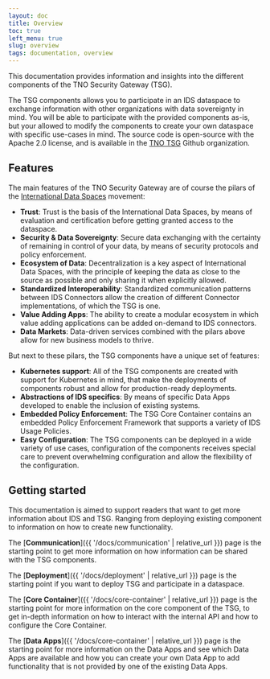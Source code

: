 ```yaml
---
layout: doc
title: Overview
toc: true
left_menu: true
slug: overview
tags: documentation, overview
---
```


This documentation provides information and insights into the different components of the TNO Security Gateway (TSG).

The TSG components allows you to participate in an IDS dataspace to exchange information with other organizations with data sovereignty in mind. You will be able to participate with the provided components as-is, but your allowed to modify the components to create your own dataspace with specific use-cases in mind. The source code is open-source with the Apache 2.0 license, and is available in the [TNO TSG](https://github.com/TNO-TSG) Github organization. 

## Features

The main features of the TNO Security Gateway are of course the pilars of the [International Data Spaces](https://internationaldataspaces.org/) movement:
* **Trust**: Trust is the basis of the International Data Spaces, by means of evaluation and certification before getting granted access to the dataspace.
* **Security & Data Sovereignty**: Secure data exchanging with the certainty of remaining in control of your data, by means of security protocols and policy enforcement.
* **Ecosystem of Data**: Decentralization is a key aspect of International Data Spaces, with the principle of keeping the data as close to the source as possible and only sharing it when explicitly allowed.
* **Standardized Interoperability**: Standardized communication patterns between IDS Connectors allow the creation of different Connector implementations, of which the TSG is one.
* **Value Adding Apps**: The ability to create a modular ecosystem in which value adding applications can be added on-demand to IDS connectors.
* **Data Markets**: Data-driven services combined with the pilars above allow for new business models to thrive.

But next to these pilars, the TSG components have a unique set of features:
* **Kubernetes support**: All of the TSG components are created with support for Kubernetes in mind, that make the deployments of components robust and allow for production-ready deployments.
* **Abstractions of IDS specifics**: By means of specific Data Apps developed to enable the inclusion of existing systems.
* **Embedded Policy Enforcement**: The TSG Core Container contains an embedded Policy Enforcement Framework that supports a variety of IDS Usage Policies.
* **Easy Configuration**: The TSG components can be deployed in a wide variety of use cases, configuration of the components receives special care to prevent overwhelming configuration and allow the flexibility of the configuration.

## Getting started

This documentation is aimed to support readers that want to get more information about IDS and TSG. Ranging from deploying existing component to information on how to create new functionality.

The [**Communication**]({{ '/docs/communication' | relative_url }}) page is the starting point to get more information on how information can be shared with the TSG components.

The [**Deployment**]({{ '/docs/deployment' | relative_url }}) page is the starting point if you want to deploy TSG and participate in a dataspace.

The [**Core Container**]({{ '/docs/core-container' | relative_url }}) page is the starting point for more information on the core component of the TSG, to get in-depth information on how to interact with the internal API and how to configure the Core Container.

The [**Data Apps**]({{ '/docs/core-container' | relative_url }}) page is the starting point for more information on the Data Apps and see which Data Apps are available and how you can create your own Data App to add functionality that is not provided by one of the existing Data Apps. 